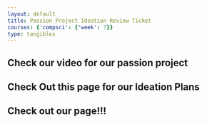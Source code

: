 ```yaml
---
layout: default
title: Passion Project Ideation Review Ticket
courses: {'compsci': {'week': 7}}
type: tangibles
---
```


## Check our video for our passion project 




## Check Out this page for our Ideation Plans



## Check out our page!!! 

